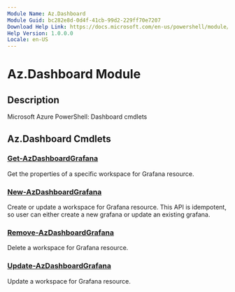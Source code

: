 ```yaml
---
Module Name: Az.Dashboard
Module Guid: bc282e8d-0d4f-41cb-99d2-229ff70e7207
Download Help Link: https://docs.microsoft.com/en-us/powershell/module/az.dashboard
Help Version: 1.0.0.0
Locale: en-US
---
```


# Az.Dashboard Module
## Description
Microsoft Azure PowerShell: Dashboard cmdlets

## Az.Dashboard Cmdlets
### [Get-AzDashboardGrafana](Get-AzDashboardGrafana.md)
Get the properties of a specific workspace for Grafana resource.

### [New-AzDashboardGrafana](New-AzDashboardGrafana.md)
Create or update a workspace for Grafana resource.
This API is idempotent, so user can either create a new grafana or update an existing grafana.

### [Remove-AzDashboardGrafana](Remove-AzDashboardGrafana.md)
Delete a workspace for Grafana resource.

### [Update-AzDashboardGrafana](Update-AzDashboardGrafana.md)
Update a workspace for Grafana resource.

